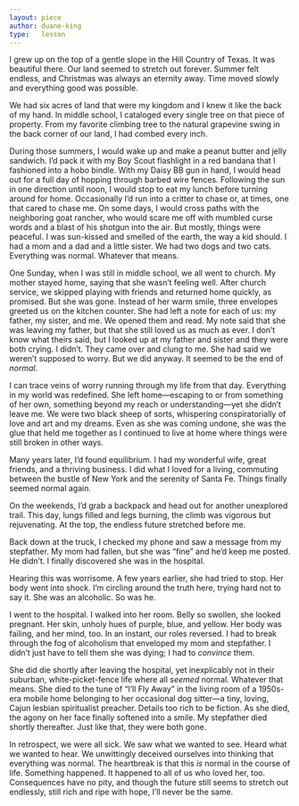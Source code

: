 ```yaml
---
layout: piece
author: duane-king
type:   lesson
---
```


I grew up on the top of a gentle slope in the Hill Country of Texas. It was beautiful there. Our land seemed to stretch out forever. Summer felt endless, and Christmas was always an eternity away. Time moved slowly and everything good was possible.

We had six acres of land that were my kingdom and I knew it like the back of my hand. In middle school, I cataloged every single tree on that piece of property. From my favorite climbing tree to the natural grapevine swing in the back corner of our land, I had combed every inch.

During those summers, I would wake up and make a peanut butter and jelly sandwich. I’d pack it with my Boy Scout flashlight in a red bandana that I fashioned into a hobo bindle. With my Daisy BB gun in hand, I would head out for a full day of hopping through barbed wire fences. Following the sun in one direction until noon, I would stop to eat my lunch before turning around for home. Occasionally I’d run into a critter to chase or, at times, one that cared to chase me. On some days, I would cross paths with the neighboring goat rancher, who would scare me off with mumbled curse words and a blast of his shotgun into the air. But mostly, things were peaceful. I was sun-kissed and smelled of the earth, the way a kid should. I had a mom and a dad and a little sister. We had two dogs and two cats. Everything was normal. Whatever that means.

One Sunday, when I was still in middle school, we all went to church. My mother stayed home, saying that she wasn’t feeling well. After church service, we skipped playing with friends and returned home quickly, as promised. But she was gone. Instead of her warm smile, three envelopes greeted us on the kitchen counter. She had left a note for each of us: my father, my sister, and me. We opened them and read. My note said that she was leaving my father, but that she still loved us as much as ever. I don’t know what theirs said, but I looked up at my father and sister and they were both crying. I didn’t. They came over and clung to me. She had said we weren’t supposed to worry. But we did anyway. It seemed to be the end of *normal*.

I can trace veins of worry running through my life from that day. Everything in my world was redefined. She left home—escaping to or from something of her own, something beyond my reach or understanding—yet she didn’t leave me. We were two black sheep of sorts, whispering conspiratorially of love and art and my dreams. Even as she was coming undone, she was the glue that held me together as I continued to live at home where things were still broken in other ways.

Many years later, I’d found equilibrium. I had my wonderful wife, great friends, and a thriving business. I did what I loved for a living, commuting between the bustle of New York and the serenity of Santa Fe. Things finally seemed normal again.

On the weekends, I’d grab a backpack and head out for another unexplored trail. This day, lungs filled and legs burning, the climb was vigorous but rejuvenating. At the top, the endless future stretched before me.

Back down at the truck, I checked my phone and saw a message from my stepfather. My mom had fallen, but she was “fine” and he’d keep me posted. He didn’t. I finally discovered she was in the hospital.

Hearing this was worrisome. A few years earlier, she had tried to stop. Her body went into shock. I’m circling around the truth here, trying hard not to say it. She was an alcoholic. So was he.

I went to the hospital. I walked into her room. Belly so swollen, she looked pregnant. Her skin, unholy hues of purple, blue, and yellow. Her body was failing, and her mind, too. In an instant, our roles reversed. I had to break through the fog of alcoholism that enveloped my mom and stepfather. I didn’t just have to tell them she was dying; I had to *convince* them.

She did die shortly after leaving the hospital, yet inexplicably not in their suburban, white-picket-fence life where all *seemed* normal. Whatever that means. She died to the tune of “I’ll Fly Away” in the living room of a 1950s-era mobile home belonging to her occasional dog sitter—a tiny, loving, Cajun lesbian spiritualist preacher. Details too rich to be fiction. As she died, the agony on her face finally softened into a smile. My stepfather died shortly thereafter. Just like that, they were both gone.

In retrospect, we were all sick. We saw what we wanted to see. Heard what we wanted to hear. We unwittingly deceived ourselves into thinking that everything was normal. The heartbreak is that this *is* normal in the course of life. Something happened. It happened to all of us who loved her, too. Consequences have no pity, and though the future still seems to stretch out endlessly, still rich and ripe with hope, I’ll never be the same.